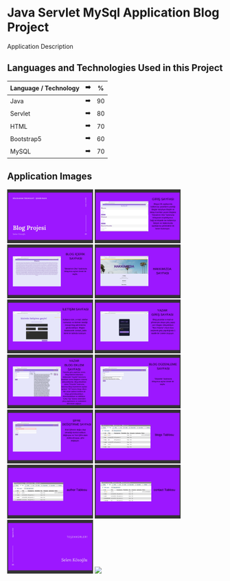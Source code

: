 # Java Servlet MySql Application Blog Project
Application Description

## Languages and Technologies Used in this Project

| Language / Technology | :arrow_right:  |  % | 
| ------------- |:-------------:|:-------------:|
| Java | :arrow_right:  |  90 |
| Servlet | :arrow_right:  |  80 |
| HTML | :arrow_right:  |  70 |
| Bootstrap5 | :arrow_right:  |  60 |
| MySQL | :arrow_right:  |  70 |

## Application Images
<p>
  
<a href="https://github.com/selenkosoglu/Java-Servlet-MySql-Application-Blog-Project/blob/main/görseller/blog0.png" target="_blank">
<img src="https://github.com/selenkosoglu/Java-Servlet-MySql-Application-Blog-Project/blob/main/görseller/blog0.png" width="200" style="max-width:100%;"></a>

<a href="https://github.com/selenkosoglu/Java-Servlet-MySql-Application-Blog-Project/blob/main/görseller/blog1.png" target="_blank">
<img src="https://github.com/selenkosoglu/Java-Servlet-MySql-Application-Blog-Project/blob/main/görseller/blog1.png" width="200" style="max-width:100%;"></a>

<a href="https://github.com/selenkosoglu/Java-Servlet-MySql-Application-Blog-Project/blob/main/görseller/blog2.png" target="_blank">
<img src="https://github.com/selenkosoglu/Java-Servlet-MySql-Application-Blog-Project/blob/main/görseller/blog2.png" width="200" style="max-width:100%;"></a>
  
<a href="https://github.com/selenkosoglu/Java-Servlet-MySql-Application-Blog-Project/blob/main/görseller/blog3.png" target="_blank">
<img src="https://github.com/selenkosoglu/Java-Servlet-MySql-Application-Blog-Project/blob/main/görseller/blog3.png" width="200" style="max-width:100%;"></a>
  
<a href="https://github.com/selenkosoglu/Java-Servlet-MySql-Application-Blog-Project/blob/main/görseller/blog4.png" target="_blank">
<img src="https://github.com/selenkosoglu/Java-Servlet-MySql-Application-Blog-Project/blob/main/görseller/blog4.png" width="200" style="max-width:100%;"></a>

<a href="https://github.com/selenkosoglu/Java-Servlet-MySql-Application-Blog-Project/blob/main/görseller/blog5.png" target="_blank">
<img src="https://github.com/selenkosoglu/Java-Servlet-MySql-Application-Blog-Project/blob/main/görseller/blog5.png" width="200" style="max-width:100%;"></a>
  
  
<a href="https://github.com/selenkosoglu/Java-Servlet-MySql-Application-Blog-Project/blob/main/görseller/blog6.png" target="_blank">
<img src="https://github.com/selenkosoglu/Java-Servlet-MySql-Application-Blog-Project/blob/main/görseller/blog6.png" width="200" style="max-width:100%;"></a>
  <a href="https://github.com/selenkosoglu/Java-Servlet-MySql-Application-Blog-Project/blob/main/görseller/blog7.png" target="_blank">
<img src="https://github.com/selenkosoglu/Java-Servlet-MySql-Application-Blog-Project/blob/main/görseller/blog7.png" width="200" style="max-width:100%;"></a>
  <a href="https://github.com/selenkosoglu/Java-Servlet-MySql-Application-Blog-Project/blob/main/görseller/blog8.png" target="_blank">
<img src="https://github.com/selenkosoglu/Java-Servlet-MySql-Application-Blog-Project/blob/main/görseller/blog8.png" width="200" style="max-width:100%;"></a>
  <a href="https://github.com/selenkosoglu/Java-Servlet-MySql-Application-Blog-Project/blob/main/görseller/blog9.png" target="_blank">
<img src="https://github.com/selenkosoglu/Java-Servlet-MySql-Application-Blog-Project/blob/main/görseller/blog9.png" width="200" style="max-width:100%;"></a>
  <a href="https://github.com/selenkosoglu/Java-Servlet-MySql-Application-Blog-Project/blob/main/görseller/blog10.png" target="_blank">
<img src="https://github.com/selenkosoglu/Java-Servlet-MySql-Application-Blog-Project/blob/main/görseller/blog10.png" width="200" style="max-width:100%;"></a>
  <a href="https://github.com/selenkosoglu/Java-Servlet-MySql-Application-Blog-Project/blob/main/görseller/blog11.png" target="_blank">
<img src="https://github.com/selenkosoglu/Java-Servlet-MySql-Application-Blog-Project/blob/main/görseller/blog11.png" width="200" style="max-width:100%;"></a>
  <a href="https://github.com/selenkosoglu/Java-Servlet-MySql-Application-Blog-Project/blob/main/görseller/blog12.png" target="_blank">
<img src="https://github.com/selenkosoglu/Java-Servlet-MySql-Application-Blog-Project/blob/main/görseller/blog12.png" width="200" style="max-width:100%;"></a>
  <a href="https://github.com/selenkosoglu/Java-Servlet-MySql-Application-Blog-Project/blob/main/görseller/blog13.png" target="_blank">
<img src="https://github.com/selenkosoglu/Java-Servlet-MySql-Application-Blog-Project/blob/main/görseller/blog13.png" width="200" style="max-width:100%;"></a>
  
</p>
